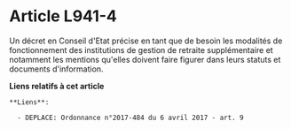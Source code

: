 # Article L941-4

Un décret en Conseil d'Etat précise en tant que de besoin les modalités de fonctionnement des institutions de gestion de
retraite supplémentaire et notamment les mentions qu'elles doivent faire figurer dans leurs statuts et documents
d'information.

**Liens relatifs à cet article**

	**Liens**:

	  - DEPLACE: Ordonnance n°2017-484 du 6 avril 2017 - art. 9
